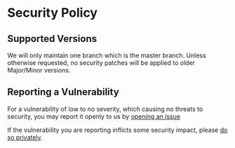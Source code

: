 # Security Policy

## Supported Versions

We will only maintain one branch which is the master branch. Unless otherwise requested, no security patches will be applied to older Major/Minor versions. 

## Reporting a Vulnerability

For a vulnerability of low to no severity, which causing no threats to security, you may report it openly to us by [opening an issue](https://github.com/fenkoray/utls/issues/new)

If the vulnerability you are reporting inflicts some security impact, please [do so privately](https://github.com/fenkoray/utls/security/advisories/new).

